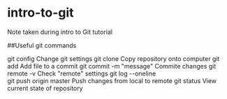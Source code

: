 # intro-to-git
Note taken during intro to Git tutorial

##Useful git commands

git config <options>        Change git settings
git clone <repository-name> Copy repository onto computer
git add  <filename>         Add file to a commit
git commit -m "message"     Commite changes
git remote -v               Check "remote" settings
git log --oneline   
git push origin master      Push changes from local to remote
git status                  View current state of repository




